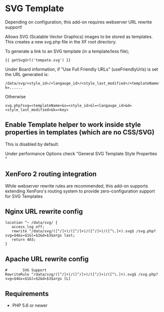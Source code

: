 # SVG Template

Depending on configuration, this add-on requires webserver URL rewrite support!

Allows SVG (Scalable Vector Graphics) images to be stored as templates. This creates a new svg.php file in the XF root directory.

To generate a link to an SVG template (in a template/less file);
```
{{ getSvgUrl('tempate.svg') }}
```

Under Board information, if "Use Full Friendly URLs" (useFriendlyUrls) is set the URL generated is:
```
/data/svg/<style_id>/<langauge_id>/<style_last_modified>/<templateName>.svg?k=......
```
Otherwise
```
svg.php?svg=<templateName>&s=<style_id>&l=<langauge_id>&d=<style_last_modified>&k=<key>
```

## Enable Template helper to work inside style properties in templates (which are no CSS/SVG)

This is disabled by default.

Under performance Options check "General SVG Template Style Properties "

## XenForo 2 routing integration

While webserver rewrite rules are recommended, this add-on supports extending XenForo's routing system to provide zero-configuration support for SVG Templates

## Nginx URL rewrite config

```
location ^~ /data/svg/ {
   access_log off;
   rewrite ^/data/svg/([^/]+)/([^/]+)/([^/]+)/([^\.]+).svg$ /svg.php?svg=$4&s=$1&l=$2&d=$3$args last;
   return 403;
}
```

## Apache URL rewrite config

```
#       SVG Support
RewriteRule ^/data/svg/([^/]+)/([^/]+)/([^/]+)/([^\.]+).svg$ /svg.php?svg=$4&s=$1&l=$2&d=$3$args [L]
```

## Requirements

- PHP 5.6 or newer